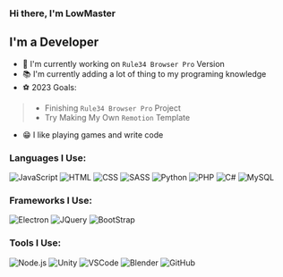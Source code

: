 ### Hi there, I'm LowMaster

## I'm a Developer
- :tophat: I'm currently working on `Rule34 Browser Pro` Version
- :books: I'm currently adding a lot of thing to my programing knowledge
- :soccer: 2023 Goals:
> - Finishing `Rule34 Browser Pro` Project
> - Try Making My Own `Remotion` Template
- :grin: I like playing games and write code

<!-- ### Contact With Me
[<img height="32" width="32" alt="youtube" src="https://cdn.simpleicons.org/youtube/E74C3C">][youtube] -->

### Languages I Use: 
![JavaScript](https://skillicons.dev/icons?i=js)
![HTML](https://skillicons.dev/icons?i=html)
![CSS](https://skillicons.dev/icons?i=css)
![SASS](https://skillicons.dev/icons?i=sass)
![Python](https://skillicons.dev/icons?i=py)
![PHP](https://skillicons.dev/icons?i=php)
![C#](https://skillicons.dev/icons?i=cs)
![MySQL](https://skillicons.dev/icons?i=mysql)


### Frameworks I Use:
![Electron](https://skillicons.dev/icons?i=electron)
![JQuery](https://skillicons.dev/icons?i=jquery)
![BootStrap](https://skillicons.dev/icons?i=bootstrap)


### Tools I Use: 
![Node.js](https://skillicons.dev/icons?i=nodejs)
![Unity](https://skillicons.dev/icons?i=unity)
![VSCode](https://skillicons.dev/icons?i=vscode)
![Blender](https://skillicons.dev/icons?i=blender)
![GitHub](https://skillicons.dev/icons?i=github)

<!-- --- -->

<!-- ### Latest YouTube Videos -->
<!-- YOUTUBE:START -->
<!-- YOUTUBE:END -->

<!-- --- -->

<!-- ### Latest Blog Posts -->
<!-- BLOG-POST-LIST:START -->
<!-- BLOG-POST-LIST:END -->



[youtube]: https://www.youtube.com/LowMaster
[linkedin]: https://
[instagram]: https://
[website]: https://
[twitter]: https://

[jsplaylist]: https://www.youtube.com/etc...
[htmlplaylist]: https://www.youtube.com/etc...
[cssplaylist]: https://www.youtube.com/etc...
[sassplaylist]: https://www.youtube.com/etc...
[pyplaylist]: https://www.youtube.com/etc...
[phpplaylist]: https://www.youtube.com/etc...
[csplaylist]: https://www.youtube.com/etc...
[mysqlplaylist]: https://www.youtube.com/etc...
[electronplaylist]: https://www.youtube.com/etc...
[jqueryplaylist]: https://www.youtube.com/etc...
[bootstrapplaylist]: https://www.youtube.com/etc...
[nodejsplaylist]: https://www.youtube.com/etc...
[blenderplaylist]: https://www.youtube.com/etc...
[unityplaylist]: https://www.youtube.com/etc...
[vscodeplaylist]: https://www.youtube.com/etc...